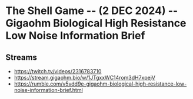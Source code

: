 # The Shell Game -- (2 DEC 2024) -- Gigaohm Biological High Resistance Low Noise Information Brief

## Streams
- https://twitch.tv/videos/2316783710
- https://stream.gigaohm.bio/w/1JTgxxWC14rom3dH7xpejV
- https://rumble.com/v5vdd9e-gigaohm-biological-high-resistance-low-noise-information-brief.html


